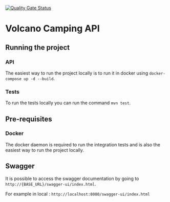 [![Quality Gate Status](https://sonarcloud.io/api/project_badges/measure?project=Gladhus_volcano-camping-api&metric=alert_status)](https://sonarcloud.io/summary/new_code?id=Gladhus_volcano-camping-api)


# Volcano Camping API

## Running the project

### API
The easiest way to run the project locally is to run it in docker using `docker-compose up -d --build`.

### Tests
To run the tests locally you can run the command `mvn test`.

## Pre-requisites

### Docker
The docker daemon is required to run the integration tests and is also the easiest way to run the project locally.

## Swagger

It is possible to access the swagger documentation by going to `http://{BASE_URL}/swagger-ui/index.html`.

For example in local : `http://localhost:8080/swagger-ui/index.html`

